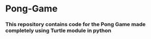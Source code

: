 # Pong-Game

### This repository contains code for the Pong Game made completely using Turtle module in python